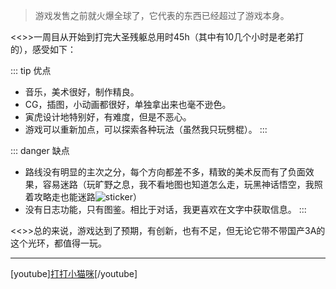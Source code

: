 >游戏发售之前就火爆全球了，它代表的东西已经超过了游戏本身。

<<>>一周目从开始到打完大圣残躯总用时45h（其中有10几个小时是老弟打的），感受如下：

::: tip 优点
* 音乐，美术很好，制作精良。
* CG，插图，小动画都很好，单独拿出来也毫不逊色。
* 寅虎设计地特别好，有难度，但是不恶心。
* 游戏可以重新加点，可以探索各种玩法（虽然我只玩劈棍）。
:::

::: danger 缺点
* 路线没有明显的主次之分，每个方向都差不多，精致的美术反而有了负面效果，容易迷路（玩旷野之息，我不看地图也知道怎么走，玩黑神话悟空，我照着攻略走也能迷路![sticker](aru/45)）
* 没有日志功能，只有图鉴。相比于对话，我更喜欢在文字中获取信息。
:::

<<>>总的来说，游戏达到了预期，有创新，也有不足，但无论它带不带国产3A的这个光环，都值得一玩。

---

[youtube][打打小猫咪](https://www.youtube.com/embed/AHXMmao2_fw?si=iUQq3FqRINsl7goD)[/youtube]